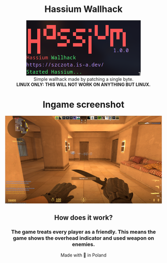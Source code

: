 <center><h1>Hassium Wallhack</h1>
<center><img src="./assets/ui.png">

<center>Simple wallhack made by patching a single byte.

<center><b>LINUX ONLY: THIS WILL NOT WORK ON ANYTHING BUT LINUX.</b>

<center><h1>Ingame screenshot</h1>
<center><img src="./assets/ingame.png">

<center><h2>How does it work?</h2>
<center><h3>The game treats every player as a friendly. This means the game shows the overhead indicator and used weapon on enemies.</h3>
<center>Made with 💖 in Poland